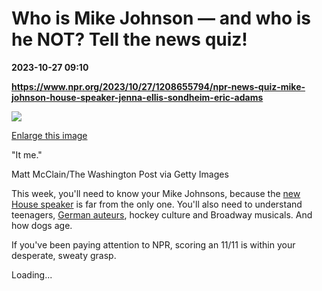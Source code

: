 # Who is Mike Johnson — and who is he NOT? Tell the news quiz!

**2023-10-27 09:10**

**https://www.npr.org/2023/10/27/1208655794/npr-news-quiz-mike-johnson-house-speaker-jenna-ellis-sondheim-eric-adams**

 ![](https://media.npr.org/assets/img/2023/10/26/gettyimages-1745435628_custom-92a15f725ce422fc3301dfa56df5f9407c210bb0-s1100-c50.jpg) 

[Enlarge this image](https://media.npr.org/assets/img/2023/10/26/gettyimages-1745435628_custom-92a15f725ce422fc3301dfa56df5f9407c210bb0-s1200.jpg)

"It me."

Matt McClain/The Washington Post via Getty Images

This week, you'll need to know your Mike Johnsons, because the [new House speaker](https://www.npr.org/2023/10/26/1208664809/who-is-mike-johnson-an-ardent-conservative-who-embraces-far-right-policies) is far from the only one. You'll also need to understand teenagers, [German auteurs](https://www.npr.org/2023/10/25/1208303973/werner-herzog-memoir-every-man-for-himself-and-god-against-all), hockey culture and Broadway musicals. And how dogs age.

If you've been paying attention to NPR, scoring an 11/11 is within your desperate, sweaty grasp.

Loading...